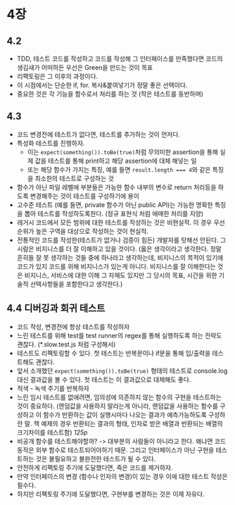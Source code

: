 # 4장

## 4.2

- TDD, 테스트 코드를 작성하고 코드를 작성해 그 인터페이스를 만족했다면 코드의 생김새가 어떠하든 우선은 Green을 만드는 것이 목표
- 리팩토링은 그 이후의 과정이다.
- 이 시점에서는 단순한 if, for. 복사&붙여넣기가 정말 좋은 선택이다.
- 중요한 것은 각 기능을 함수로서 처리를 하는 것 (작은 테스트를 동반하며)

## 4.3

- 코드 변경전에 테스트가 없다면, 테스트를 추가하는 것이 먼저다.
- 특성화 테스트를 진행하자.
  - 이는 `expect(something()).toBe(true)`처럼 무의미한 assertion을 통해 실제 값을 테스트를 통해 print하고 해당 assertion에 대체 해넣는 일
  - 또는 해당 함수가 가지는 특징, 예를 들면 `result.length === 4`와 같은 특징을 최소한의 테스트로 구성하는 것
- 함수가 아닌 파일 레벨에 부분들은 가능한 함수 내부의 변수로 return 처리등을 하도록 변경해주는 것이 테스트를 구성하기에 용이
- 고수준 테스트 (예를 들면, private 함수가 아닌 public API)는 가능한 명확한 특징을 뽑아 테스트를 작성하도록한다. (정규 표현식 처럼 애매한 처리를 지양)
- 레거시 코드에서 모든 범위에 대한 테스트를 작성하는 것은 비현실적. 이 경우 우선순위가 높은 구역을 대상으로 작성하는 것이 현실적.
- 전통적인 코드를 작성한(테스트가 없거나 검증이 힘든) 개발자를 탓해선 안된다. 그 시람은 비지니스를 더 잘 이해하고 있을 것이다.
  (옳은 생각이라고 생각한다. 정말 흔히들 잘 못 생각하는 것들 중에 하나라고 생각하는데, 비지니스의 목적이 있기에 코드가 있지 코드를 위해 비지니스가 있는게 아니다. 비지니스를 잘 이해한다는 것은 비지니스, 서비스에 대한 이해 그 자체도 있지만 그 당시의 목표, 시간을 위한 기술적 선택사항들을 포함한다고 생각한다.)

## 4.4 디버깅과 회귀 테스트

- 코드 작성, 변경전에 항상 테스트를 작성하자
- 느린 테스트를 위해 test를 test runner의 regex를 통해 실행하도록 하는 전략도 괜찮다. (\*.slow.test.js 처럼 구성해서)
- 테스트도 리팩토링할 수 있다. 첫 테스트는 반복문이나 if문을 통해 입/출력을 테스트해도 괜찮다.
- 앞서 소개했던 `expect(something()).toBe(true)` 형태의 테스트로 console.log 대신 결과값을 볼 수 있다. 첫 테스트는 이 결과값으로 대체해도 좋다.
- 적색 - 녹색 주기를 반복하자
- 느린 임시 테스트를 없애려면, 임의성에 의존하지 않는 함수의 구현을 테스트하는 것이 중요하다. (랜덤값을 사용하지 말라는게 아니라, 랜덤값을 사용하는 함수를 구성하고 이 함수가 반환하는 값이 실행시마다 나오는 결과가 예측가능하도록 구성하란 말. 책 예제의 경우 반환되는 결과의 형태, 인자로 받은 배열과 반환되는 배열의 크기차이를 테스트함) _125p_
- 비공개 함수를 테스트해야할까? -> 대부분의 사람들이 아니라고 한다. 왜냐면 코드 동작은 외부 함수로 테스트되어야하기 때문. 그리고 인터페이스가 아닌 구현을 테스트하는 것은 불필요하고 불완전한 테스트가 될 수 있다.
- 안전하게 리팩토링 주기에 도달했다면, 죽은 코드를 제거하자.
- 만약 인터페이스의 변경 (함수나 인자의 변경)이 있는 경우 이에 대한 테스트 작성은 필수다.
- 하지만 리팩토링 주기에 도달했다면, 구현부를 변경하는 것은 이제 자유다.
